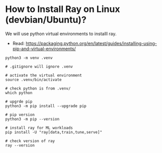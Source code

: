 # How to Install Ray on Linux (devbian/Ubuntu)?

We will use python virtual environments to installl ray.

- Read: https://packaging.python.org/en/latest/guides/installing-using-pip-and-virtual-environments/

```
python3 -m venv .venv 
 
# .gitignore will ignore .venv

# activate the virtual environment
source .venv/bin/activate
 
# check python is from .venv/
which python

# upgrde pip
python3 -m pip install --upgrade pip

# pip version
python3 -m pip --version

# install ray for ML workloads
pip install -U "ray[data,train,tune,serve]"
 
# check version of ray
ray --version

```

